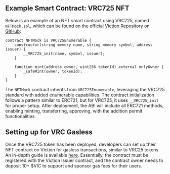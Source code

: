 ## Example Smart Contract: VRC725 NFT

Below is an example of an NFT smart contract using VRC725, named `NFTMock.sol`, which can be found on the official [Viction Repository on GitHub](https://github.com/BuildOnViction/vrc725/blob/main/contracts/tests/NFTMock.sol):

```solidity
contract NFTMock is VRC725Enumerable {
    constructor(string memory name, string memory symbol, address issuer) {
        __VRC725_init(name, symbol, issuer);
    }

    function mint(address owner, uint256 tokenId) external onlyOwner {
        _safeMint(owner, tokenId);
    }
}
```

The `NFTMock` contract inherits from `VRC725Enumerable`, leveraging the VRC725 standard with added enumerable capabilities. The contract initialization follows a pattern similar to ERC721, but for VRC725, it uses `__VRC725_init` for proper setup. After deployment, the ABI will include all ERC721 methods, enabling minting, transferring, approving, with the addition permit functionalities.
## Setting up for VRC Gasless

Once the VRC725 token has been deployed, developers can set up their NFT contract on Viction for gasless transactions, similar to VRC25 tokens. An in-depth guide is available [here](https://dapp.solide0x.tech/learn/exploring-viction-ecosystem). Essentially, the contract must be registered with the Viction Issuer contract, and the contract owner needs to deposit 10+ $VIC to support and sponsor gas fees for their users.